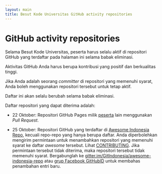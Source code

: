 ```yaml
---
layout: main
title: Besut Kode Universitas GitHub activity repositories
---
```


# GitHub activity repositories

Selama Besut Kode Universitas, peserta harus selalu aktif di repositori
GitHub yang terdaftar pada halaman ini selama babak eliminasi.

Aktivitas GitHub Anda harus berupa kontribusi yang positif dan berkualitas tinggi.

Jika Anda adalah seorang *committer* di repositori yang memenuhi syarat, Anda boleh menggunakan repositori tersebut untuk tetap aktif.

Daftar ini akan selalu berubah selama babak eliminasi.

Daftar repositori yang dapat diterima adalah:

-  22 Oktober: Repositori GitHub Pages milik
   [peserta](https://besutkode.github.io/peserta-universitas.html)
   lain menggunakan *Pull Request*.

-  25 Oktober: Repositori GitHub yang terdaftar di
   [Awesome Indonesia Repo](https://github.com/GitIndonesia/awesome-indonesia-repo), kecuali repo-repo yang hanya berupa daftar.
   Anda diperbolehkan mengirim permintaan untuk menambahkan repositori yang memenuhi syarat ke daftar *awesome* tersebut.
   Lihat [CONTRIBUTING](https://github.com/GitIndonesia/awesome-indonesia-repo/blob/master/CONTRIBUTING.md).  Jika permintaan tersebut tidak diterima, maka repositori tersebut tidak memenuhi syarat.  Bergabunglah ke
   [gitter.im/GitIndonesia/awesome-indonesia-repo](https://gitter.im/GitIndonesia/awesome-indonesia-repo)
   atau [grup Facebook GitHubID](https://www.facebook.com/groups/GitHubID/) untuk membahas penambahan entri baru.
